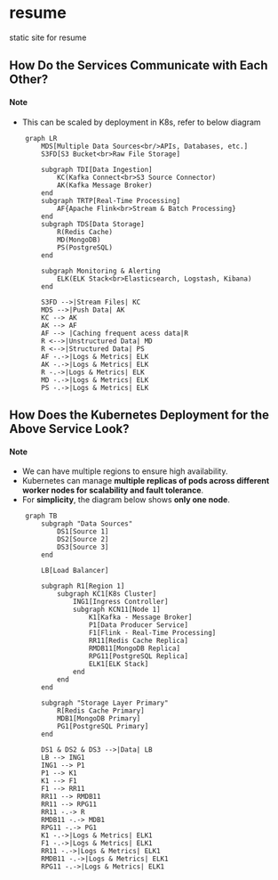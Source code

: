 # resume
static site for resume

## How Do the Services Communicate with Each Other?
#### Note
- This can be scaled by deployment in K8s, refer to below diagram
```mermaid
    graph LR
        MDS[Multiple Data Sources<br/>APIs, Databases, etc.]
        S3FD[S3 Bucket<br>Raw File Storage]

        subgraph TDI[Data Ingestion]
            KC(Kafka Connect<br>S3 Source Connector)
            AK(Kafka Message Broker)
        end
        subgraph TRTP[Real-Time Processing]
            AF{Apache Flink<br>Stream & Batch Processing}
        end
        subgraph TDS[Data Storage]
            R(Redis Cache)
            MD(MongoDB)
            PS(PostgreSQL)
        end

        subgraph Monitoring & Alerting
            ELK(ELK Stack<br>Elasticsearch, Logstash, Kibana)
        end

        S3FD -->|Stream Files| KC
        MDS -->|Push Data| AK
        KC --> AK
        AK --> AF
        AF --> |Caching frequent acess data|R
        R <-->|Unstructured Data| MD
        R <-->|Structured Data| PS
        AF -.->|Logs & Metrics| ELK
        AK -.->|Logs & Metrics| ELK
        R -.->|Logs & Metrics| ELK
        MD -.->|Logs & Metrics| ELK
        PS -.->|Logs & Metrics| ELK
```
## How Does the Kubernetes Deployment for the Above Service Look?
#### Note
- We can have multiple regions to ensure high availability.
- Kubernetes can manage **multiple replicas of pods across different worker nodes for scalability and fault tolerance**.
- For **simplicity**, the diagram below shows **only one node**.
```mermaid
    graph TB
        subgraph "Data Sources"
            DS1[Source 1]
            DS2[Source 2]
            DS3[Source 3]
        end
        
        LB[Load Balancer]

        subgraph R1[Region 1]
            subgraph KC1[K8s Cluster]
                ING1[Ingress Controller]
                subgraph KCN11[Node 1]
                    K1[Kafka - Message Broker]
                    P1[Data Producer Service]
                    F1[Flink - Real-Time Processing]
                    RR11[Redis Cache Replica]
                    RMDB11[MongoDB Replica]
                    RPG11[PostgreSQL Replica]
                    ELK1[ELK Stack]
                end
            end
        end

        subgraph "Storage Layer Primary"
            R[Redis Cache Primary]
            MDB1[MongoDB Primary]
            PG1[PostgreSQL Primary]
        end

        DS1 & DS2 & DS3 -->|Data| LB
        LB --> ING1
        ING1 --> P1
        P1 --> K1
        K1 --> F1
        F1 --> RR11
        RR11 --> RMDB11
        RR11 --> RPG11
        RR11 -.-> R
        RMDB11 -.-> MDB1
        RPG11 -.-> PG1
        K1 -.->|Logs & Metrics| ELK1
        F1 -.->|Logs & Metrics| ELK1
        RR11 -.->|Logs & Metrics| ELK1
        RMDB11 -.->|Logs & Metrics| ELK1
        RPG11 -.->|Logs & Metrics| ELK1

```
